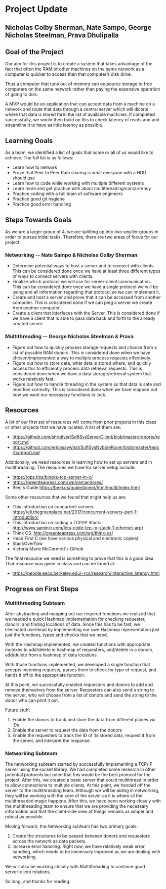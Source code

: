 # Project Update

## Nicholas Colby Sherman, Nate Sampo, George Nicholas Steelman, Prava Dhulipalla

## Goal of the Project

Our aim for this project is to create a system that takes advantage of the fact that often the RAM of other machines on the same network as a computer is quicker to access than that computer’s disk drive.  

Thus a computer that runs out of memory can outsource storage to free computers on the same network rather than paying the expensive operation of going to disk.  

A MVP would be an application that can accept data from a machine on a network and route that data through a central server which will dictate where that data is stored form the list of available machines. If completed successfully, we would then build on this to check latency of reads and and streamline it to have as little latency as possible.  

## Learning Goals

As a team, we identified a list of goals that some or all of us would like to achieve. The full list is as follows:  
- Learn how to network
- Prove that Peer to Peer Ram sharing is what everyone with a HDD should use
- Learn how to code while working with multiple different systems
- Learn more and get practice with about multithreading/concurrency
- Practice coding with a full team of software engineers
- Practice good git hygiene
- Practice good error handling
<!--
 Have the most poppin’ Trello board
 No puns allowed throughout the duration of this project
-->

## Steps Towards Goals
As we are a larger group of 4, we are splitting up into two smaller groups in order to pursue initial tasks. Therefore, there are two areas of focus for our project.

### Networking -- Nate Sampo & Nicholas Colby Sherman
- Determine potential ways to host a server and to connect with clients. This can be considered done once we have at least three different types of ways to connect servers with clients.
- Finalize which protocol we will use for server-client communication. This can be considered done once we have a single protocol we will be using and all information regarding that protocol so we can implement it.
- Create and host a server and prove that it can be accessed from another computer. This is considered done if we can ping a server we create from another computer.
- Create a client that interfaces with the Server. This is considered done if we have a client that is able to pass data back and forth to the already created server.

### Multithreading -- George Nicholas Steelman & Prava
- Figure out how to quickly process storage requests and choose from a list of possible RAM donors. This is considered done when we have chosen/implemented a way to multiple process requests effectively.
- Figure out how to store data, what data is stored where, and quickly access this to efficiently process data retrieval requests. This is considered done when we have a data storage/retrieval system that works relatively fast.
- Figure out how to handle threading in the system so that data is safe and modified correctly. This is considered done when we have mapped out how we want our necessary functions to lock.

## Resources
A lot of our first set of resources will come from prior projects in this class or other projects that we have located. A list of them are:
- https://github.com/shrutiyer/SoftSysServerClient/blob/master/reports/report.md
- https://github.com/ericasaywhat/SoftSysNybbleRoom/blob/master/reports/report.md  

Additionally, we need resources in learning how to set up servers and in multithreading. The resources we have for server setup include:
- https://ops.tips/blog/a-tcp-server-in-c/
- https://greenteapress.com/wp/semaphores/  
- Beej's Guide https://beej.us/guide/bgnet/html/multi/index.html

Some other resources that we found that might help us are:  
- This introduction on concurrent servers: https://eli.thegreenplace.net/2017/concurrent-servers-part-1-introduction/  
- This introduction on coding a TCP/IP Stack: http://www.saminiir.com/lets-code-tcp-ip-stack-1-ethernet-arp/
- Think OS: http://greenteapress.com/wp/think-os/  
- Head First C (we have various physical and electronic copies)
- StackOverflow
- Victoria Marie McDermott's Github

The final resource we need is something to prove that this is a good idea. That resource was given in class and can be found at:
- https://people.eecs.berkeley.edu/~rcs/research/interactive_latency.html

## Progress on First Steps

### Multithreading Subteam
After abstracting and mapping out our required functions we realized that we needed a quick Hashmap implementation for checking requester, donors, and finding locations of data. Since this has to be fast, we eliminated overhead by implementing our own Hashmap representation just just the functions, types and checks that we need.

With the Hashmap implemented, we created functions with appropriate mutexes to add/delete in hashmap of requesters, add/delete in a donors, add/delete from a hashmap of data locations.

With those functions implemented, we developed a single function that accepts incoming requests, parses them to check for type of request, and hands it off to the appropriate function.

At this point, we successfully enabled requesters and donors to add and remove themselves from the server. Requesters can also send a string to the server, who will choose from a list of donors and send the string to the donor who can print it out.

Future stuff:
1. Enable the donors to track and store the data from different places via IDs
1. Enable the server to request the data from the donors
1. Enable the requesters to track the ID of its stored data, request it from the server, and interpret the response.

### Networking Subteam
The networking subteam started by successfully implementing a TCP/IP server using the socket library. We had completed some research in other potential protocols but ruled that this would be the best protocol for the project. After this, we created a basic server that could multithread in order to allow connections to multiple clients. At this point, we handed off the server to the multithreading team. Although we will be aiding in networking, they will be working with the core of the server as it is where all the multithreaded magic happens. After this, we have been working closely with the multithreading team to ensure that we are providing the necessary information and that the client-side view of things remains as simple and robust as possible.

Moving forward, the Networking subteam has two primary goals:
1. Create the structures to be passed between donors and requestors across the network as data packets.
2. Increase error handling. Right now, we have relatively weak error handling, which needs to be immensely improved as we are dealing with networking.

We will also be working closely with Multithreading to continue good server-client relations.

So long, and thanks for reading.
